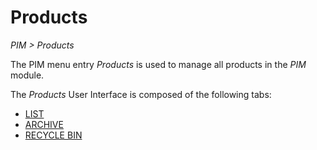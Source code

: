 # Products  
*PIM > Products*

The PIM menu entry *Products* is used to manage all products in the *PIM* module.

The *Products* User Interface is composed of the following tabs:
  - [LIST](02a_List.md)
  - [ARCHIVE](02b_Archive.md)
  - [RECYCLE BIN](02c_RecycleBin.md)
